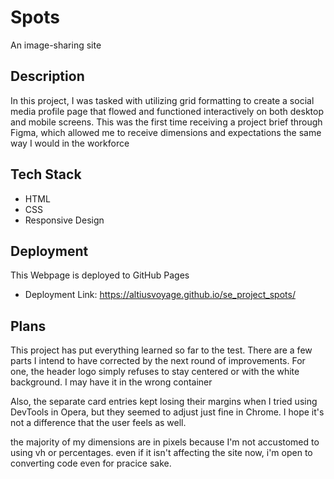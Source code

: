 # Spots

An image-sharing site

## Description

In this project, I was tasked with utilizing grid formatting to create a social media profile page that flowed and functioned interactively on both desktop and mobile screens. This was the first time receiving a project brief through Figma, which allowed me to receive dimensions and expectations the same way I would in the workforce

## Tech Stack

- HTML
- CSS
- Responsive Design

## Deployment

This Webpage is deployed to GitHub Pages

- Deployment Link: https://altiusvoyage.github.io/se_project_spots/

## Plans

This project has put everything learned so far to the test. There are a few parts I intend to have corrected by the next round of improvements. For one, the header logo simply refuses to stay centered or with the white background. I may have it in the wrong container

Also, the separate card entries kept losing their margins when I tried using DevTools in Opera, but they seemed to adjust just fine in Chrome. I hope it's not a difference that the user feels as well.

the majority of my dimensions are in pixels because I'm not accustomed to using vh or percentages. even if it isn't affecting the site now, i'm open to converting code even for pracice sake.
